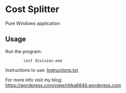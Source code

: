 # Cost Splitter
Pure Windows application

## Usage

Run the program:
        
            cost division.exe
            
Instructions to use:
[Instructions.txt](Instructions)

For more info visit my blog:
https://wordpress.com/view/ritika6846.wordpress.com
